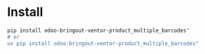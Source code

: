# Install

```bash
pip install odoo-bringout-ventor-product_multiple_barcodes"
# or
uv pip install odoo-bringout-ventor-product_multiple_barcodes"
```
